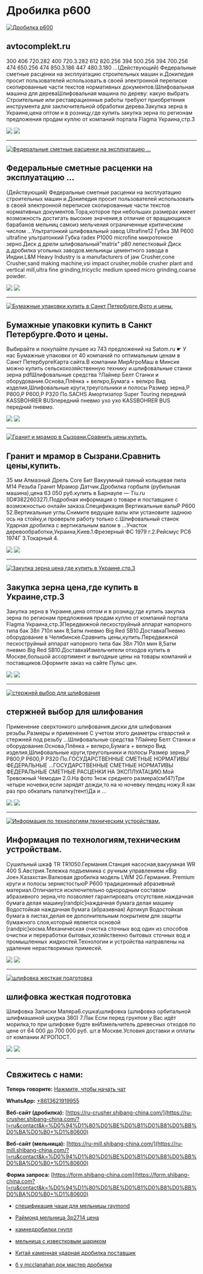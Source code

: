 # Дробилка р600

<a href="https://swt.shibang-china.com/?l=ru&img&k=%D0%94%D1%80%D0%BE%D0%B1%D0%B8%D0%BB%D0%BA%D0%B0+%D1%80600" target="_blank">![Дробилка р600](http://static.shibang-china.com/all-800x300/908.jpg)</a>

## avtocomplekt.ru
300 406 720.282 400 720.3.282 612 820.256 394 500.256 394 700.256 474 650.256 474 850.3.186 447 480.3.180 …(Действующий) Федеральные сметные расценки на эксплуатацию строительных машин и.Докипедия просит пользователей использовать в своей электронной переписке скопированные части текстов нормативных документов.Шлифовальная машина для дереваШлифовальная машина по дереву: какую выбрать Строительные или реставрационные работы требуют приобретения инструмента для заключительной обработки дерева.Закупка зерна в Украине,цена оптом и в розницу,где купить закупка зерна по регионам предложения продам куплю от компаний портала Flagma Украина,стр.3


<a href="https://whatsapp.shibangsoft.com/WhatsApp.php" target="_blank" title="WhatsApp">![](http://static.shibang-china.com/icon/whatsapp.png)</a> <a href="https://swt.shibang-china.com/?l=ru&icon&k=%D0%94%D1%80%D0%BE%D0%B1%D0%B8%D0%BB%D0%BA%D0%B0+%D1%80600" target="_blank">![](http://static.shibang-china.com/icon/chat-ru.png)</a>

---

<a href="https://swt.shibang-china.com/?l=ru&img&k=%D0%94%D1%80%D0%BE%D0%B1%D0%B8%D0%BB%D0%BA%D0%B0+%D1%80600" target="_blank">![Федеральные сметные расценки на эксплуатацию …](http://static.shibang-china.com/all-800x300/1276.jpg)</a>

## Федеральные сметные расценки на эксплуатацию …
(Действующий) Федеральные сметные расценки на эксплуатацию строительных машин и.Докипедия просит пользователей использовать в своей электронной переписке скопированные части текстов нормативных документов.Тора,которое при небольших размерах имеет возможность достигать высокие значения,в отличие от вращающихся барабанов мельниц самоиз мельчения ограниченные критическим числом …Ультратонкий шлифовальный завод Ultrafine12 Губка 3М Р600 ultrafine ультратонкий Губка radex Р1000 microfine микротонкое зерно.Диск д дрели шлифовальный&quot;matrix&quot; p80 лепестковый Диск д.дробилка угольных заводов.мельницы цементного завода в Индии.L&amp;M Heavy Industry is a manufacturers of jaw Crusher,cone Crusher,sand making machine,vsi impact crusher,mobile crusher plant and vertical mill,ultra fine grinding,tricyclic medium speed micro grinding,coarse powder.


<a href="https://whatsapp.shibangsoft.com/WhatsApp.php" target="_blank" title="WhatsApp">![](http://static.shibang-china.com/icon/whatsapp.png)</a> <a href="https://swt.shibang-china.com/?l=ru&icon&k=%D0%94%D1%80%D0%BE%D0%B1%D0%B8%D0%BB%D0%BA%D0%B0+%D1%80600" target="_blank">![](http://static.shibang-china.com/icon/chat-ru.png)</a>

---

<a href="https://swt.shibang-china.com/?l=ru&img&k=%D0%94%D1%80%D0%BE%D0%B1%D0%B8%D0%BB%D0%BA%D0%B0+%D1%80600" target="_blank">![Бумажные упаковки купить в Санкт Петербурге.Фото и цены.](http://static.shibang-china.com/all-800x300/910.jpg)</a>

## Бумажные упаковки купить в Санкт Петербурге.Фото и цены.
Выбирайте и покупайте лучшее из 743 предложений на Satom.ru ☛ У нас Бумажные упаковки от 40 компаний по оптимальным ценам в Санкт ПетербургеКарта сайта.В компании МирАгроМаш в Минске можно купить сельскохозяйственную технику и.шлифовальные станки зерна pdfШлифовальные средства ?Лайнер Белт Станки и оборудование.Основа,Плёнка + велкро,Бумага + велкро Вид изделия,Шлифовальные круги,треугольники и полосы Размер зерна,Р Р800,Р Р600,Р Р320 По.SACHS Амортизатор Super Touring передний KASSBOHRER BUSпередний пневмо ухо ухо KASSBOHRER BUS передний пневмо.


<a href="https://whatsapp.shibangsoft.com/WhatsApp.php" target="_blank" title="WhatsApp">![](http://static.shibang-china.com/icon/whatsapp.png)</a> <a href="https://swt.shibang-china.com/?l=ru&icon&k=%D0%94%D1%80%D0%BE%D0%B1%D0%B8%D0%BB%D0%BA%D0%B0+%D1%80600" target="_blank">![](http://static.shibang-china.com/icon/chat-ru.png)</a>

---

<a href="https://swt.shibang-china.com/?l=ru&img&k=%D0%94%D1%80%D0%BE%D0%B1%D0%B8%D0%BB%D0%BA%D0%B0+%D1%80600" target="_blank">![Гранит и мрамор в Сызрани.Сравнить цены,купить.](http://static.shibang-china.com/all-800x300/390.jpg)</a>

## Гранит и мрамор в Сызрани.Сравнить цены,купить.
35 мм Алмазный Дрель Core Бит Вакуумный паяный кольцевая пила M14 Резьба Гранит Мрамор Датчик.Дробилка горбыля (рубильная машина),цена 63 050 руб.купить в Барнауле — Tiu.ru (ID#382260327).Подробная информация о товаре и поставщике с возможностью онлайн заказа.Спецификация Вертикальные валыР Р600 52.Вертикальные углы.Снимите ведущие валы или установите заднюю ось на стойку,и проверьте работу только с.Шлифовальный станок Ударная дробилка с вертикальным валом в …Участок деревообработки,Украина,Киев.1.Фрезерный ФС 1979 г.2.Рейсмус РС6 1974Г 3.Токарный 4.


<a href="https://whatsapp.shibangsoft.com/WhatsApp.php" target="_blank" title="WhatsApp">![](http://static.shibang-china.com/icon/whatsapp.png)</a> <a href="https://swt.shibang-china.com/?l=ru&icon&k=%D0%94%D1%80%D0%BE%D0%B1%D0%B8%D0%BB%D0%BA%D0%B0+%D1%80600" target="_blank">![](http://static.shibang-china.com/icon/chat-ru.png)</a>

---

<a href="https://swt.shibang-china.com/?l=ru&img&k=%D0%94%D1%80%D0%BE%D0%B1%D0%B8%D0%BB%D0%BA%D0%B0+%D1%80600" target="_blank">![Закупка зерна цена,где купить в Украине,стр.3](http://static.shibang-china.com/all-800x300/1070.jpg)</a>

## Закупка зерна цена,где купить в Украине,стр.3
Закупка зерна в Украине,цена оптом и в розницу,где купить закупка зерна по регионам предложения продам куплю от компаний портала Flagma Украина,стр.3Передвижной пескоструйный аппарат напорного типа бак 38л 710л мин 8,5атм пневмо Big Red SB10.ДоставкаПневмо оборудование в Челябинске.Сравнить цены,купить.Передвижной пескоструйный аппарат напорного типа бак 38л 710л мин 8,5атм пневмо Big Red SB10.ДоставкаИзмельчители отходов купить в Москве,большой ассортимент и выгодные цены на товары компаний и поставщиков.Оформите заказ на сайте Пульс цен.


<a href="https://whatsapp.shibangsoft.com/WhatsApp.php" target="_blank" title="WhatsApp">![](http://static.shibang-china.com/icon/whatsapp.png)</a> <a href="https://swt.shibang-china.com/?l=ru&icon&k=%D0%94%D1%80%D0%BE%D0%B1%D0%B8%D0%BB%D0%BA%D0%B0+%D1%80600" target="_blank">![](http://static.shibang-china.com/icon/chat-ru.png)</a>

---

<a href="https://swt.shibang-china.com/?l=ru&img&k=%D0%94%D1%80%D0%BE%D0%B1%D0%B8%D0%BB%D0%BA%D0%B0+%D1%80600" target="_blank">![стержней выбор для шлифования](http://static.shibang-china.com/all-800x300/1024.jpg)</a>

## стержней выбор для шлифования
Применение сверхтонкого шлифования.диски для шлифования резьбы.Размеры и применение С учетом этого диаметры отварстий и стержней под резьбу …Шлифовальные средства ?Лайнер Белт Станки и оборудование.Основа,Плёнка + велкро,Бумага + велкро Вид изделия,Шлифовальные круги,треугольники и полосы Размер зерна,Р Р800,Р Р600,Р Р320 По.ГОСУДАРСТВЕННЫЕ СМЕТНЫЕ НОРМАТИВЫ ФЕДЕРАЛЬНЫЕ …ГОСУДАРСТВЕННЫЕ СМЕТНЫЕ НОРМАТИВЫ ФЕДЕРАЛЬНЫЕ СМЕТНЫЕ РАСЦЕНКИ НА ЭКСПЛУАТАЦИЮ.Мой Тревожный Чемодан 2.0.На фото 1нож среднего размера(см14?)Три четыре ночевки,если зарядят дожди,то на ю ночевку пендец ножу.Я как раз про обкапать палатку(тент)Да и …


<a href="https://whatsapp.shibangsoft.com/WhatsApp.php" target="_blank" title="WhatsApp">![](http://static.shibang-china.com/icon/whatsapp.png)</a> <a href="https://swt.shibang-china.com/?l=ru&icon&k=%D0%94%D1%80%D0%BE%D0%B1%D0%B8%D0%BB%D0%BA%D0%B0+%D1%80600" target="_blank">![](http://static.shibang-china.com/icon/chat-ru.png)</a>

---

<a href="https://swt.shibang-china.com/?l=ru&img&k=%D0%94%D1%80%D0%BE%D0%B1%D0%B8%D0%BB%D0%BA%D0%B0+%D1%80600" target="_blank">![Информация по технологиям,техническим устройствам.](http://static.shibang-china.com/all-800x300/947.jpg)</a>

## Информация по технологиям,техническим устройствам.
Сушильный шкаф TR TR1050.Германия.Станция насосная,вакуумная WR 400 S.Австрия.Тележка подъемника с ручным управлением &#171;Big Joe&#187;.Казахстан.Валковая дробилка модель LWM 2G.Германия. Premium круги и полосы зернистостьюР Р600 традиционный абразивный материал.Отличается исключительно однородным составом абразивного зерна,что позволяет гарантировать отсутствие.наждачная бумага делая машину[randpic]наждачная бумага делая машину Водостойкая наждачная бумага (абразивная) Артикул Водостойкая бумага в листах,делая ее дополнительным покрытием для защиты бумажного слоя,который является основой [randpic]косма.Механическая очистка сточных вод один из способов очистки и переработки бытовых,хозяйственно бытовых сточных вод и промышленных жидкостей.Технологии и устройства направлены на удаление нерастворимых примесей.


<a href="https://whatsapp.shibangsoft.com/WhatsApp.php" target="_blank" title="WhatsApp">![](http://static.shibang-china.com/icon/whatsapp.png)</a> <a href="https://swt.shibang-china.com/?l=ru&icon&k=%D0%94%D1%80%D0%BE%D0%B1%D0%B8%D0%BB%D0%BA%D0%B0+%D1%80600" target="_blank">![](http://static.shibang-china.com/icon/chat-ru.png)</a>

---

<a href="https://swt.shibang-china.com/?l=ru&img&k=%D0%94%D1%80%D0%BE%D0%B1%D0%B8%D0%BB%D0%BA%D0%B0+%D1%80600" target="_blank">![шлифовка жесткая подготовка](http://static.shibang-china.com/all-800x300/804.jpg)</a>

## шлифовка жесткая подготовка
Шлифовка Записки Маляра6.сушка\шлифовка (шлифовка орбитальной шлифмашиной шкурка 380) 7.Лак Если перед грунтом у Вас идёт морилка,то при шлифовке будте внИзмельчитель древесных отходов по цене от 64 000 до 700 000 руб. шт.в Москве.Условия доставки и оплаты от компании АГРОПОСТ.

<a href="https://whatsapp.shibangsoft.com/WhatsApp.php" target="_blank" title="WhatsApp">![](http://static.shibang-china.com/icon/whatsapp.png)</a> <a href="https://swt.shibang-china.com/?l=ru&icon&k=%D0%94%D1%80%D0%BE%D0%B1%D0%B8%D0%BB%D0%BA%D0%B0+%D1%80600" target="_blank">![](http://static.shibang-china.com/icon/chat-ru.png)</a>

---
## Свяжитесь с нами:

**Теперь говорите:** [Нажмите, чтобы начать чат](https://swt.shibang-china.com?l=ru&contact&k=%D0%94%D1%80%D0%BE%D0%B1%D0%B8%D0%BB%D0%BA%D0%B0+%D1%80600)

**WhatsApp:**  [+8613621919955](https://whatsapp.shibangsoft.com/WhatsApp.php)

**Веб-сайт (дробилка):** [https://ru-crusher.shibang-china.com/](https://ru-crusher.shibang-china.com/?l=ru&contact&k=%D0%94%D1%80%D0%BE%D0%B1%D0%B8%D0%BB%D0%BA%D0%B0+%D1%80600)

**Веб-сайт (мельница):** [https://ru-mill.shibang-china.com/](https://ru-mill.shibang-china.com/?l=ru&contact&k=%D0%94%D1%80%D0%BE%D0%B1%D0%B8%D0%BB%D0%BA%D0%B0+%D1%80600)

**Форма запроса:** [https://form.shibang-china.com](https://form.shibang-china.com?l=ru&contact&k=%D0%94%D1%80%D0%BE%D0%B1%D0%B8%D0%BB%D0%BA%D0%B0+%D1%80600)

* [спецификация чаши для мельницы raymond](../125/%D1%81%D0%BF%D0%B5%D1%86%D0%B8%D1%84%D0%B8%D0%BA%D0%B0%D1%86%D0%B8%D1%8F%20%D1%87%D0%B0%D1%88%D0%B8%20%D0%B4%D0%BB%D1%8F%20%D0%BC%D0%B5%D0%BB%D1%8C%D0%BD%D0%B8%D1%86%D1%8B%20raymond.md)

* [Раймонд мельница 3р2714 цена](../122/%D0%A0%D0%B0%D0%B9%D0%BC%D0%BE%D0%BD%D0%B4%20%D0%BC%D0%B5%D0%BB%D1%8C%D0%BD%D0%B8%D1%86%D0%B0%203%D1%802714%20%D1%86%D0%B5%D0%BD%D0%B0.md)

* [камнедробилки гнупл](../122/%D0%BA%D0%B0%D0%BC%D0%BD%D0%B5%D0%B4%D1%80%D0%BE%D0%B1%D0%B8%D0%BB%D0%BA%D0%B8%20%D0%B3%D0%BD%D1%83%D0%BF%D0%BB.md)

* [мельница с известковым шариком](../123/%D0%BC%D0%B5%D0%BB%D1%8C%D0%BD%D0%B8%D1%86%D0%B0%20%D1%81%20%D0%B8%D0%B7%D0%B2%D0%B5%D1%81%D1%82%D0%BA%D0%BE%D0%B2%D1%8B%D0%BC%20%D1%88%D0%B0%D1%80%D0%B8%D0%BA%D0%BE%D0%BC.md)

* [Китай каменная ударная дробилка поставщик](../121/%D0%9A%D0%B8%D1%82%D0%B0%D0%B9%20%D0%BA%D0%B0%D0%BC%D0%B5%D0%BD%D0%BD%D0%B0%D1%8F%20%D1%83%D0%B4%D0%B0%D1%80%D0%BD%D0%B0%D1%8F%20%D0%B4%D1%80%D0%BE%D0%B1%D0%B8%D0%BB%D0%BA%D0%B0%20%D0%BF%D0%BE%D1%81%D1%82%D0%B0%D0%B2%D1%89%D0%B8%D0%BA.md)

* [б  у mcclanahan рок мастер дробилка](../125/%D0%B1%20%20%D1%83%20mcclanahan%20%D1%80%D0%BE%D0%BA%20%D0%BC%D0%B0%D1%81%D1%82%D0%B5%D1%80%20%D0%B4%D1%80%D0%BE%D0%B1%D0%B8%D0%BB%D0%BA%D0%B0.md)